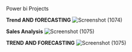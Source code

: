 Power bi Projects

**Trend AND fORECASTING**
![Screenshot (1074)](https://github.com/gradan-hash/powerBI/assets/80700768/d176459a-7197-4333-912f-d3d137c8d5df)


**Sales Analysis**
![Screenshot (1075)](https://github.com/gradan-hash/powerBI/assets/80700768/ca151de7-bc43-4e6f-954e-64a5f5897a51)


**TREND AND FORECASTING**
![Screenshot (1075)](https://github.com/gradan-hash/powerBI/assets/80700768/80136ffe-4c9e-4c11-b22b-781c98e7b3eb)


